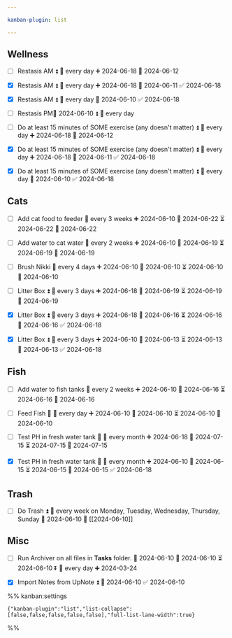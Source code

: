 ```yaml
---

kanban-plugin: list

---
```


## Wellness

- [ ] Restasis AM ⏫ 🔁 every day ➕ 2024-06-18 📅 2024-06-12
- [x] Restasis AM ⏫ 🔁 every day ➕ 2024-06-18 📅 2024-06-11 ✅ 2024-06-18
- [x] Restasis AM ⏫ 🔁 every day 📅 2024-06-10 ✅ 2024-06-18
- [ ] Restasis PM📅 2024-06-10 ⏫ 🔁 every day
- [ ] Do at least 15 minutes of SOME exercise (any doesn't matter) ⏫ 🔁 every day ➕ 2024-06-18 📅 2024-06-12
- [x] Do at least 15 minutes of SOME exercise (any doesn't matter) ⏫ 🔁 every day ➕ 2024-06-18 📅 2024-06-11 ✅ 2024-06-18
- [x] Do at least 15 minutes of SOME exercise (any doesn't matter) ⏫ 🔁 every day 📅 2024-06-10 ✅ 2024-06-18


## Cats

- [ ] Add cat food to feeder 🔁 every 3 weeks ➕ 2024-06-10 🛫 2024-06-22 ⏳ 2024-06-22 📅 2024-06-22
- [ ] Add water to cat water 🔁 every 2 weeks ➕ 2024-06-10 🛫 2024-06-19 ⏳ 2024-06-19 📅 2024-06-19
- [ ] Brush Nikki 🔁 every 4 days ➕ 2024-06-10 🛫 2024-06-10 ⏳ 2024-06-10 📅 2024-06-10
- [ ] Litter Box ⏫ 🔁 every 3 days ➕ 2024-06-18 🛫 2024-06-19 ⏳ 2024-06-19 📅 2024-06-19
- [x] Litter Box ⏫ 🔁 every 3 days ➕ 2024-06-18 🛫 2024-06-16 ⏳ 2024-06-16 📅 2024-06-16 ✅ 2024-06-18
- [x] Litter Box ⏫ 🔁 every 3 days ➕ 2024-06-10 🛫 2024-06-13 ⏳ 2024-06-13 📅 2024-06-13 ✅ 2024-06-18


## Fish

- [ ] Add water to fish tanks 🔁 every 2 weeks ➕ 2024-06-10 🛫 2024-06-16 ⏳ 2024-06-16 📅 2024-06-16
- [ ] Feed Fish 🔺 🔁 every day ➕ 2024-06-10 🛫 2024-06-10 ⏳ 2024-06-10 📅 2024-06-10
- [ ] Test PH in fresh water tank 🔺 🔁 every month ➕ 2024-06-18 🛫 2024-07-15 ⏳ 2024-07-15 📅 2024-07-15
- [x] Test PH in fresh water tank 🔺 🔁 every month ➕ 2024-06-10 🛫 2024-06-15 ⏳ 2024-06-15 📅 2024-06-15 ✅ 2024-06-18


## Trash

- [ ] Do Trash ⏫ 🔁 every week on Monday, Tuesday, Wednesday, Thursday, Sunday 📅 2024-06-10 🛫 [[2024-06-10]]


## Misc

- [ ] Run Archiver on all files in **Tasks** folder. 📅 2024-06-10 🛫 2024-06-10 ⏳ 2024-06-10 ⏬ 🔁 every day ➕ 2024-03-24
- [x] Import Notes from UpNote ⏫ 📅 2024-06-10 ✅ 2024-06-10




%% kanban:settings
```
{"kanban-plugin":"list","list-collapse":[false,false,false,false,false],"full-list-lane-width":true}
```
%%
